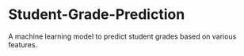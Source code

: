 # Student-Grade-Prediction
A machine learning model to predict student grades based on various features.

